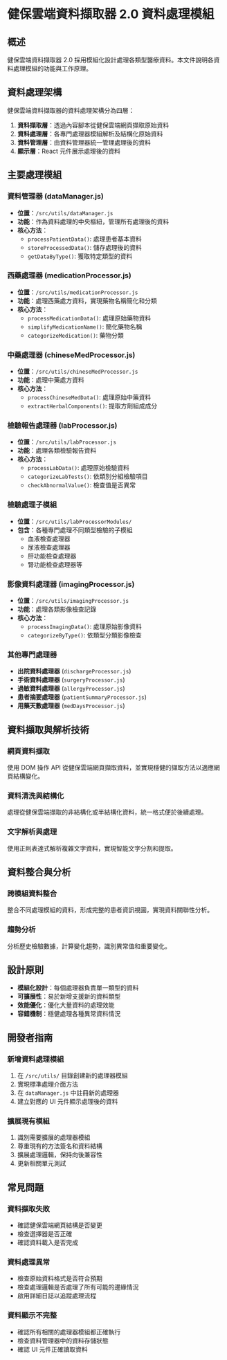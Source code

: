 # 健保雲端資料擷取器 2.0 資料處理模組

## 概述

健保雲端資料擷取器 2.0 採用模組化設計處理各類型醫療資料。本文件說明各資料處理模組的功能與工作原理。

## 資料處理架構

健保雲端資料擷取器的資料處理架構分為四層：

1. **資料擷取層**：透過內容腳本從健保雲端網頁擷取原始資料
2. **資料處理層**：各專門處理器模組解析及結構化原始資料
3. **資料管理層**：由資料管理器統一管理處理後的資料
4. **顯示層**：React 元件展示處理後的資料

## 主要處理模組

### 資料管理器 (dataManager.js)

- **位置**：`/src/utils/dataManager.js`
- **功能**：作為資料處理的中央樞紐，管理所有處理後的資料
- **核心方法**：
  - `processPatientData()`: 處理患者基本資料
  - `storeProcessedData()`: 儲存處理後的資料
  - `getDataByType()`: 獲取特定類型的資料

### 西藥處理器 (medicationProcessor.js)

- **位置**：`/src/utils/medicationProcessor.js`
- **功能**：處理西藥處方資料，實現藥物名稱簡化和分類
- **核心方法**：
  - `processMedicationData()`: 處理原始藥物資料
  - `simplifyMedicationName()`: 簡化藥物名稱
  - `categorizeMedication()`: 藥物分類

### 中藥處理器 (chineseMedProcessor.js)

- **位置**：`/src/utils/chineseMedProcessor.js`
- **功能**：處理中藥處方資料
- **核心方法**：
  - `processChineseMedData()`: 處理原始中藥資料
  - `extractHerbalComponents()`: 提取方劑組成成分

### 檢驗報告處理器 (labProcessor.js)

- **位置**：`/src/utils/labProcessor.js`
- **功能**：處理各類檢驗報告資料
- **核心方法**：
  - `processLabData()`: 處理原始檢驗資料
  - `categorizeLabTests()`: 依類別分組檢驗項目
  - `checkAbnormalValue()`: 檢查值是否異常

### 檢驗處理子模組

- **位置**：`/src/utils/labProcessorModules/`
- **包含**：各種專門處理不同類型檢驗的子模組
  - 血液檢查處理器
  - 尿液檢查處理器
  - 肝功能檢查處理器
  - 腎功能檢查處理器等

### 影像資料處理器 (imagingProcessor.js)

- **位置**：`/src/utils/imagingProcessor.js`
- **功能**：處理各類影像檢查記錄
- **核心方法**：
  - `processImagingData()`: 處理原始影像資料
  - `categorizeByType()`: 依類型分類影像檢查

### 其他專門處理器

- **出院資料處理器** (`dischargeProcessor.js`)
- **手術資料處理器** (`surgeryProcessor.js`)
- **過敏資料處理器** (`allergyProcessor.js`)
- **患者摘要處理器** (`patientSummaryProcessor.js`)
- **用藥天數處理器** (`medDaysProcessor.js`)

## 資料擷取與解析技術

### 網頁資料擷取

使用 DOM 操作 API 從健保雲端網頁擷取資料，並實現穩健的擷取方法以適應網頁結構變化。

### 資料清洗與結構化

處理從健保雲端擷取的非結構化或半結構化資料，統一格式便於後續處理。

### 文字解析與處理

使用正則表達式解析複雜文字資料，實現智能文字分割和提取。

## 資料整合與分析

### 跨模組資料整合

整合不同處理模組的資料，形成完整的患者資訊視圖，實現資料關聯性分析。

### 趨勢分析

分析歷史檢驗數據，計算變化趨勢，識別異常值和重要變化。

## 設計原則

- **模組化設計**：每個處理器負責單一類型的資料
- **可擴展性**：易於新增支援新的資料類型
- **效能優化**：優化大量資料的處理效能
- **容錯機制**：穩健處理各種異常資料情況

## 開發者指南

### 新增資料處理模組

1. 在 `/src/utils/` 目錄創建新的處理器模組
2. 實現標準處理介面方法
3. 在 `dataManager.js` 中註冊新的處理器
4. 建立對應的 UI 元件顯示處理後的資料

### 擴展現有模組

1. 識別需要擴展的處理器模組
2. 尊重現有的方法簽名和資料結構
3. 擴展處理邏輯，保持向後兼容性
4. 更新相關單元測試

## 常見問題

### 資料擷取失敗

- 確認健保雲端網頁結構是否變更
- 檢查選擇器是否正確
- 確認資料載入是否完成

### 資料處理異常

- 檢查原始資料格式是否符合預期
- 檢查處理邏輯是否處理了所有可能的邊緣情況
- 啟用詳細日誌以追蹤處理流程

### 資料顯示不完整

- 確認所有相關的處理器模組都正確執行
- 檢查資料管理器中的資料存儲狀態
- 確認 UI 元件正確讀取資料
